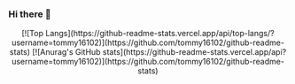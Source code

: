 ### Hi there 👋

<!--
**tommy16102/tommy16102** is a ✨ _special_ ✨ repository because its `README.md` (this file) appears on your GitHub profile.

Here are some ideas to get you started:

- 🔭 I’m currently working on ...
- 🌱 I’m currently learning ...
- 👯 I’m looking to collaborate on ...
- 🤔 I’m looking for help with ...
- 💬 Ask me about ...
- 📫 How to reach me: ...
- 😄 Pronouns: ...
- ⚡ Fun fact: ...
-->

<div align="center">
[![Top Langs](https://github-readme-stats.vercel.app/api/top-langs/?username=tommy16102)](https://github.com/tommy16102/github-readme-stats)
[![Anurag's GitHub stats](https://github-readme-stats.vercel.app/api?username=tommy16102)](https://github.com/tommy16102/github-readme-stats)
</p>



